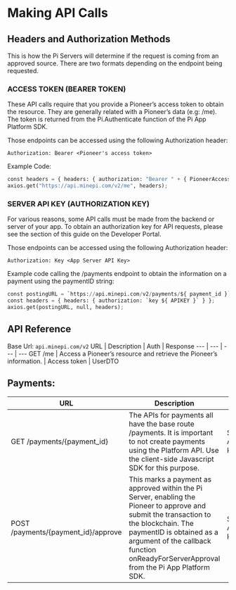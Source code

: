# Making API Calls
## Headers and Authorization Methods
This is how the Pi Servers will determine if the request is coming from an approved source. There are two formats depending on the endpoint being requested.

### ACCESS TOKEN (BEARER TOKEN)
These API calls require that you provide a Pioneer’s access token to obtain the resource. They are generally related with a Pioneer’s data (e.g: /me). The token is returned from the Pi.Authenticate function of the Pi App Platform SDK.

Those endpoints can be accessed using the following Authorization header:

```Authorization: Bearer <Pioneer's access token>```

Example Code:
```Python
const headers = { headers: { authorization: "Bearer " + { PioneerAccessToken } }};
axios.get("https://api.minepi.com/v2/me", headers);
```

### SERVER API KEY (AUTHORIZATION KEY)
For various reasons, some API calls must be made from the backend or server of your app. To obtain an authorization key for API requests, please see the section of this guide on the Developer Portal.

Those endpoints can be accessed using the following Authorization header:

```Authorization: Key <App Server API Key>```

Example code calling the /payments endpoint to obtain the information on a payment using the paymentID string:
```python
const postingURL = `https://api.minepi.com/v2/payments/${ payment_id }`;
const headers = { headers: { authorization: `key ${ APIKEY }` } };
axios.get(postingURL, null, headers);
```

## API Reference
Base Url: ```api.minepi.com/v2```
URL | Description | Auth | Response
--- | --- | --- | ---
GET /me | Access a Pioneer’s resource and retrieve the Pioneer’s information. | Access token | UserDTO
## Payments:
URL | Description | Auth | Response
--- | --- | --- | ---
GET /payments/{payment_id} | The APIs for payments all have the base route /payments. It is important to not create payments using the Platform API. Use the client-side Javascript SDK for this purpose. | Server API Key | PaymentDTO
POST /payments/{payment_id}/approve | This marks a payment as approved within the Pi Server, enabling the Pioneer to approve and submit the transaction to the blockchain. The paymentID is obtained as a argument of the callback function onReadyForServerApproval from the Pi App Platform SDK. | Server API Key | PaymentDTO

